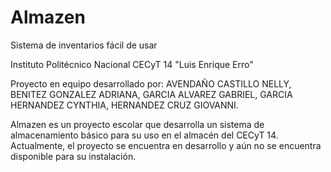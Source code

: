 # Almazen
Sistema de inventarios fácil de usar

Instituto Politécnico Nacional
CECyT 14 "Luis Enrique Erro"

Proyecto en equipo desarrollado por:
  AVENDAÑO CASTILLO NELLY,
  BENITEZ GONZALEZ ADRIANA,
  GARCIA ALVAREZ GABRIEL,
  GARCIA HERNANDEZ CYNTHIA,
  HERNANDEZ CRUZ GIOVANNI.
  
Almazen es un proyecto escolar que desarrolla un sistema de almacenamiento básico para su uso en el almacén del CECyT 14. 
Actualmente, el proyecto se encuentra en desarrollo y aún no se encuentra disponible para su instalación.

